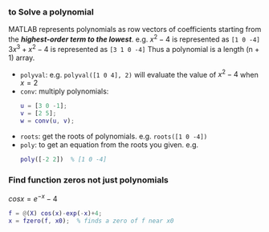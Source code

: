 ### to Solve a polynomial
MATLAB represents polynomials as row vectors of coefficients starting from the ***highest-order term to the lowest***.
e.g. 
$x^2-4$ is represented as `[1 0 -4]`
$3x^3+x^2-4$ is represented as `[3 1 0 -4]`
Thus a polynomial is a length (n + 1) array.

- `polyval`: e.g. `polyval([1 0 4], 2)` will evaluate the value of $x^2-4$ when $x=2$
- `conv`: multiply polynomials:
    ```MATLAB
    u = [3 0 -1];
    v = [2 5];
    w = conv(u, v);
    ```
- `roots`: get the roots of polynomials. e.g. `roots([1 0 -4])`
- `poly`: to get an equation from the roots you given.
    e.g.
    ```MATLAB
    poly([-2 2])  % [1 0 -4]
    ```

### Find function zeros not just polynomials
$cosx=e^{-x}-4$
```MATLAB
f = @(X) cos(x)-exp(-x)+4;
x = fzero(f, x0);  % finds a zero of f near x0
```